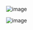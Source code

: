 ![image](https://github.com/user-attachments/assets/4b6a5dfa-c3f3-4cdf-97c8-d30063da5421)

![image](https://github.com/user-attachments/assets/b8ccfc98-2ffd-444a-8b97-f59139caaecb)
